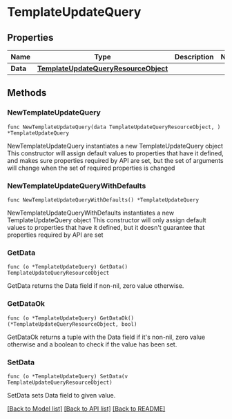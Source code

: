 # TemplateUpdateQuery

## Properties

Name | Type | Description | Notes
------------ | ------------- | ------------- | -------------
**Data** | [**TemplateUpdateQueryResourceObject**](TemplateUpdateQueryResourceObject.md) |  | 

## Methods

### NewTemplateUpdateQuery

`func NewTemplateUpdateQuery(data TemplateUpdateQueryResourceObject, ) *TemplateUpdateQuery`

NewTemplateUpdateQuery instantiates a new TemplateUpdateQuery object
This constructor will assign default values to properties that have it defined,
and makes sure properties required by API are set, but the set of arguments
will change when the set of required properties is changed

### NewTemplateUpdateQueryWithDefaults

`func NewTemplateUpdateQueryWithDefaults() *TemplateUpdateQuery`

NewTemplateUpdateQueryWithDefaults instantiates a new TemplateUpdateQuery object
This constructor will only assign default values to properties that have it defined,
but it doesn't guarantee that properties required by API are set

### GetData

`func (o *TemplateUpdateQuery) GetData() TemplateUpdateQueryResourceObject`

GetData returns the Data field if non-nil, zero value otherwise.

### GetDataOk

`func (o *TemplateUpdateQuery) GetDataOk() (*TemplateUpdateQueryResourceObject, bool)`

GetDataOk returns a tuple with the Data field if it's non-nil, zero value otherwise
and a boolean to check if the value has been set.

### SetData

`func (o *TemplateUpdateQuery) SetData(v TemplateUpdateQueryResourceObject)`

SetData sets Data field to given value.



[[Back to Model list]](../README.md#documentation-for-models) [[Back to API list]](../README.md#documentation-for-api-endpoints) [[Back to README]](../README.md)


